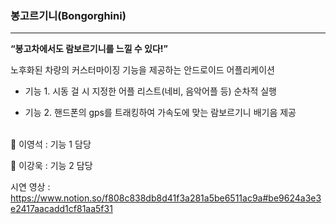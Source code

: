 ### 봉고르기니(Bongorghini)

---

**“봉고차에서도 람보르기니를 느낄 수 있다!”**

노후화된 차량의 커스터마이징 기능을 제공하는 안드로이드 어플리케이션

- 기능 1. 시동 걸 시 지정한 어플 리스트(네비, 음악어플 등) 순차적 실행

- 기능 2. 핸드폰의 gps를 트래킹하여 가속도에 맞는 람보르기니 배기음 제공
<br></br>

💬 이영석 : 기능 1 담당

💬 이강욱 : 기능 2 담당

시연 영상 : https://www.notion.so/f808c838db8d41f3a281a5be6511ac9a#be9624a3e3e2417aacadd1cf81aa5f31
